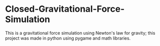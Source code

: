 # Closed-Gravitational-Force-Simulation
This is a gravitational force simulation using Newton's law for gravity; this project was made in python using pygame and math libraries. 
